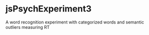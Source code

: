 # jsPsychExperiment3
 A word recognition experiment with categorized words and semantic outliers measuring RT
